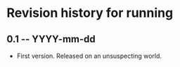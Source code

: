 # Revision history for running

## 0.1 -- YYYY-mm-dd

* First version. Released on an unsuspecting world.
